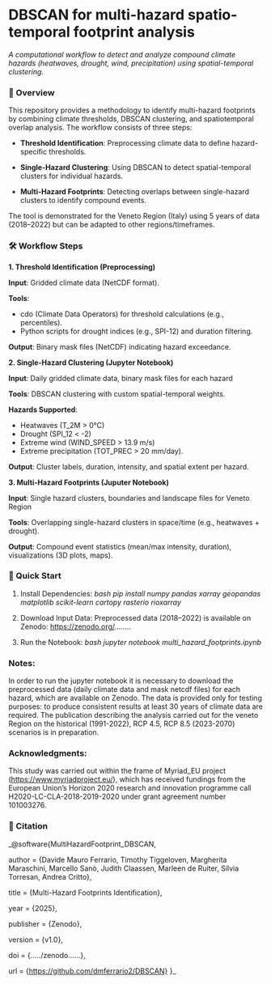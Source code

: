 # DBSCAN for multi-hazard spatio-temporal footprint analysis

_A computational workflow to detect and analyze compound climate hazards (heatwaves, drought, wind, precipitation) using spatial-temporal clustering._

### **📜 Overview**
This repository provides a methodology to identify multi-hazard footprints by combining climate thresholds, DBSCAN clustering, and spatiotemporal overlap analysis. The workflow consists of three steps:

- **Threshold Identification**: Preprocessing climate data to define hazard-specific thresholds.

- **Single-Hazard Clustering**: Using DBSCAN to detect spatial-temporal clusters for individual hazards.

- **Multi-Hazard Footprints**: Detecting overlaps between single-hazard clusters to identify compound events.

The tool is demonstrated for the Veneto Region (Italy) using 5 years of data (2018–2022) but can be adapted to other regions/timeframes.

### **🛠️ Workflow Steps**
**1. Threshold Identification (Preprocessing)**

**Input**: Gridded climate data (NetCDF format).

**Tools**:

- cdo (Climate Data Operators) for threshold calculations (e.g., percentiles).
- Python scripts for drought indices (e.g., SPI-12) and duration filtering.

**Output**: Binary mask files (NetCDF) indicating hazard exceedance.

**2. Single-Hazard Clustering (Jupyter Notebook)**

**Input**: Daily gridded climate data, binary mask files for each hazard

**Tools**: DBSCAN clustering with custom spatial-temporal weights.

**Hazards Supported**:

- Heatwaves (T_2M > 0°C)
- Drought (SPI_12 < -2)
- Extreme wind (WIND_SPEED > 13.9 m/s)
- Extreme precipitation (TOT_PREC > 20 mm/day).

**Output**: Cluster labels, duration, intensity, and spatial extent per hazard.

**3. Multi-Hazard Footprints (Juputer Notebook)**

**Input**: Single hazard clusters, boundaries and landscape files for Veneto Region

**Tools**: Overlapping single-hazard clusters in space/time (e.g., heatwaves + drought).

**Output**: Compound event statistics (mean/max intensity, duration), visualizations (3D plots, maps).

### **🚀 Quick Start**

1. Install Dependencies:
_bash
pip install numpy pandas xarray geopandas matplotlib scikit-learn cartopy rasterio rioxarray_

2. Download Input Data:
Preprocessed data (2018–2022) is available on Zenodo: https://zenodo.org/........

3. Run the Notebook:
_bash
jupyter notebook multi_hazard_footprints.ipynb_

### Notes:
In order to run the jupyter notebook it is necessary to download the preprocessed data (daily climate data and mask netcdf files) for each hazard, which are available on Zenodo. The data is provided only for testing purposes: to produce consistent results at least 30 years of climate data are required. The publication describing the analysis carried out for the veneto Region on the historical (1991-2022), RCP 4.5, RCP 8.5 (2023-2070) scenarios is in preparation.

### Acknowledgments:
This study was carried out within the frame of Myriad_EU project (https://www.myriadproject.eu/), which has received fundings from the European Union’s Horizon 2020 research and innovation programme call H2020-LC-CLA-2018-2019-2020 under grant agreement number 101003276.

### **📖 Citation**
_@software{MultiHazardFootprint_DBSCAN,

author = {Davide Mauro Ferrario, Timothy Tiggeloven, Margherita Maraschini, Marcello Sanò, Judith Claassen, Marleen de Ruiter, Silvia Torresan, Andrea Critto},

title = {Multi-Hazard Footprints Identification},

year = {2025},

publisher = {Zenodo},

version = {v1.0},

doi = {...../zenodo......},

url = {https://github.com/dmferrario2/DBSCAN}
}_
